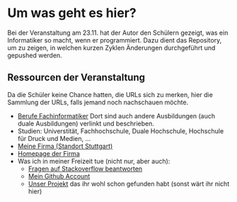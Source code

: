 # Um was geht es hier?

Bei der Veranstaltung am 23.11. hat der Autor den Schülern gezeigt, was ein Informatiker so macht, wenn er programmiert. Dazu dient das Repository, um zu zeigen, in welchen kurzen Zyklen Änderungen durchgeführt und gepushed werden.

## Ressourcen der Veranstaltung

Da die Schüler keine Chance hatten, die URLs sich zu merken, hier die Sammlung der URLs, falls jemand noch nachschauen möchte.

* [Berufe Fachinformatiker](https://www.ausbildung.de/berufe/fachinformatiker/) Dort sind auch andere Ausbildungen (auch duale Ausbildungen) verlinkt und beschrieben.
* Studien: Universtität, Fachhochschule, Duale Hochschule, Hochschule für Druck und Medien, …
* [Meine Firma (Standort Stuttgart)](https://www.iteratec.de/unternehmen/stuttgart/)
* [Homepage der Firma](https://www.iteratec.de/)
* Was ich in meiner Freizeit tue (nicht nur, aber auch):
  * [Fragen auf Stackoverflow beantworten](https://stackoverflow.com/users/2603665/mliebelt)
  * [Mein Github Account](https://github.com/mliebelt)
  * [Unser Projekt](https://github.com/mliebelt/jrsn-development) das ihr wohl schon gefunden habt (sonst wärt ihr nicht hier)
